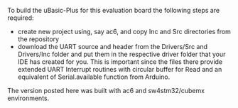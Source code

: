 To build the uBasic-Plus for this evaluation board the following steps are required:

- create new project using, say ac6, and copy Inc and Src directories from the repository
- download the UART source and header from the Drivers/Src and Drivers/Inc folder and put them in the respective driver folder that your IDE has created for you. This is important since the files there provide extended UART Interrupt routines with circular buffer for Read and an equivalent of Serial.available function from Arduino.

The version posted here was built with ac6 and sw4stm32/cubemx environments.
